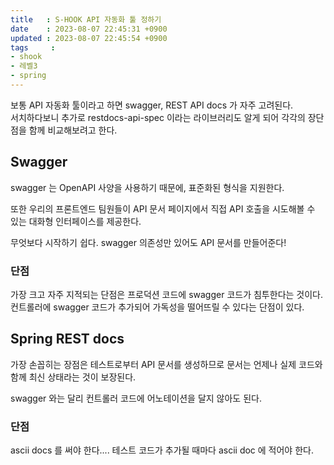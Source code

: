 ```yaml
---
title   : S-HOOK API 자동화 툴 정하기
date    : 2023-08-07 22:45:31 +0900
updated : 2023-08-07 22:45:54 +0900
tags     : 
- shook
- 레벨3
- spring
---
```


보통 API 자동화 툴이라고 하면 swagger, REST API docs 가 자주 고려된다.     
서치하다보니 추가로 restdocs-api-spec 이라는 라이브러리도 알게 되어 각각의 장단점을 함께 비교해보려고 한다.    

## Swagger

swagger 는 OpenAPI 사양을 사용하기 때문에, 표준화된 형식을 지원한다.    

또한 우리의 프론트엔드 팀원들이 API 문서 페이지에서 직접 API 호출을 시도해볼 수 있는 대화형 인터페이스를 제공한다.     

무엇보다 시작하기 쉽다. swagger 의존성만 있어도 API 문서를 만들어준다!

### 단점

가장 크고 자주 지적되는 단점은 프로덕션 코드에 swagger 코드가 침투한다는 것이다.     
컨트롤러에 swagger 코드가 추가되어 가독성을 떨어뜨릴 수 있다는 단점이 있다.    

## Spring REST docs

가장 손꼽히는 장점은 테스트로부터 API 문서를 생성하므로 문서는 언제나 실제 코드와 함께 최신 상태라는 것이 보장된다.    

swagger 와는 달리 컨트롤러 코드에 어노테이션을 달지 않아도 된다.

### 단점

ascii docs 를 써야 한다.... 테스트 코드가 추가될 때마다 ascii doc 에 적어야 한다.
